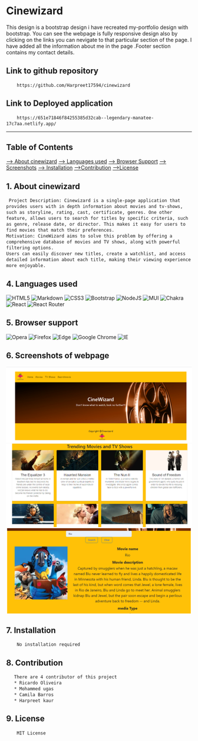 # Cinewizard
This design is a bootstrap design i have recreated my-portfolio design with bootstrap. You can see the webpage is fully responsive design also by clicking on the links you can nevigate to that particular section of the page. I have added all the information about me in the page .Footer section contains my contact details.
## Link to github repository
        https://github.com/Harpreet17594/cinewizard
## Link to Deployed application
        https://651e71846f84255385d32cab--legendary-manatee-17c7aa.netlify.app/
---
## Table of Contents
[--> About cinewizard](#about-me)
[--> Languages used](#5-languages-used)
[--> Browser Support](#6-browser-support)
[--> Screenshots](#7-screenshots-of-webpage)
[--> Installation](#8-installation)
[-->Contribution](#9-contribution)
[-->License](#10-license)
## 1. About cinewizard
        
     Project Description: Cinewizard is a single-page application that provides users with in depth information about movies and tv-shows, such as storyline, rating, cast, certificate, genres. One other feature, allows users to search for titles by specific criteria, such as genre, release date, or director. This makes it easy for users to find movies that match their preferences.
    Motivation: CineWizard aims to solve this problem by offering a comprehensive database of movies and TV shows, along with powerful filtering options.
    Users can easily discover new titles, create a watchlist, and access detailed information about each title, making their viewing experience more enjoyable.
## 4. Languages used
![HTML5](https://img.shields.io/badge/html5-%23E34F26.svg?style=for-the-badge&logo=html5&logoColor=white)
![Markdown](https://img.shields.io/badge/markdown-%23000000.svg?style=for-the-badge&logo=markdown&logoColor=white)
![CSS3](https://img.shields.io/badge/css3-%231572B6.svg?style=for-the-badge&logo=css3&logoColor=white)
![Bootstrap](https://img.shields.io/badge/bootstrap-%238511FA.svg?style=for-the-badge&logo=bootstrap&logoColor=white)
![NodeJS](https://img.shields.io/badge/node.js-6DA55F?style=for-the-badge&logo=node.js&logoColor=white)
![MUI](https://img.shields.io/badge/MUI-%230081CB.svg?style=for-the-badge&logo=mui&logoColor=white)
![Chakra](https://img.shields.io/badge/chakra-%234ED1C5.svg?style=for-the-badge&logo=chakraui&logoColor=white)
![React](https://img.shields.io/badge/react-%2320232a.svg?style=for-the-badge&logo=react&logoColor=%2361DAFB)
![React Router](https://img.shields.io/badge/React_Router-CA4245?style=for-the-badge&logo=react-router&logoColor=white)
## 5. Browser support
![Opera](https://img.shields.io/badge/Opera-FF1B2D?style=for-the-badge&logo=Opera&logoColor=white)
![Firefox](https://img.shields.io/badge/Firefox-FF7139?style=for-the-badge&logo=Firefox-Browser&logoColor=white)
![Edge](https://img.shields.io/badge/Edge-0078D7?style=for-the-badge&logo=Microsoft-edge&logoColor=white)
![Google Chrome](https://img.shields.io/badge/Google%20Chrome-4285F4?style=for-the-badge&logo=GoogleChrome&logoColor=white)
![IE](https://img.shields.io/badge/Internet%20Explorer-0076D6?style=for-the-badge&logo=Internet%20Explorer&logoColor=white)
## 6. Screenshots of webpage
![](src/assets/images/c1.png "my image")
![](src/assets/images/c2.png "my image")
![](src/assets/images/c3.png "my image")

## 7. Installation
        No installation required
## 8. Contribution
       There are 4 contributor of this project
       * Ricardo Oliveira
       * Mohammed ugas
       * Camila Barros
       * Harpreet kaur
## 9. License
        MIT License
